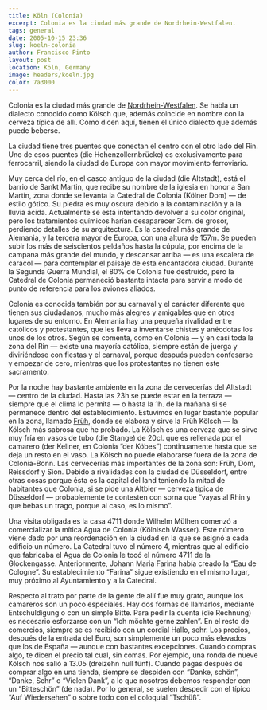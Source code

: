 ```yaml
---
title: Köln (Colonia)
excerpt: Colonia es la ciudad más grande de Nordrhein-Westfalen.
tags: general
date: 2005-10-15 23:36
slug: koeln-colonia
author: Francisco Pinto
layout: post
location: Köln, Germany
image: headers/koeln.jpg
color: 7a3000
---
```


Colonia es la ciudad más grande de [Nordrhein-Westfalen](http://de.wikipedia.org/wiki/Nordrhein-Westfalen). Se habla un dialecto conocido como Kölsch que, además coincide en nombre con la cerveza típica de allí. Como dicen aquí, tienen el único dialecto que además puede beberse.

La ciudad tiene tres puentes que conectan el centro con el otro lado del Rin. Uno de esos puentes (die Hohenzollernbrücke) es exclusivamente para ferrocarril, siendo la ciudad de Europa con mayor movimiento ferroviario.

Muy cerca del río, en el casco antiguo de la ciudad (die Altstadt), está el barrio de Sankt Martin, que recibe su nombre de la iglesia en honor a San Martín, zona donde se levanta la Catedral de Colonia (Kölner Dom) — de estilo gótico. Su piedra es muy oscura debido a la contaminación y a la lluvia ácida. Actualmente se está intentando devolver a su color original, pero los tratamientos químicos harían desaparecer 3cm. de grosor, perdiendo detalles de su arquitectura. Es la catedral más grande de Alemania, y la tercera mayor de Europa, con una altura de 157m. Se pueden subir los más de seiscientos peldaños hasta la cúpula, por encima de la campana más grande del mundo, y descansar arriba — es una escalera de caracol — para contemplar el paisaje de esta encantadora ciudad. Durante la Segunda Guerra Mundial, el 80% de Colonia fue destruido, pero la Catedral de Colonia permaneció bastante intacta para servir a modo de punto de referencia para los aviones aliados.

Colonia es conocida también por su carnaval y el carácter diferente que tienen sus ciudadanos, mucho más alegres y amigables que en otros lugares de su entorno. En Alemania hay una pequeña rivalidad entre católicos y protestantes, que les lleva a inventarse chistes y anécdotas los unos de los otros. Según se comenta, como en Colonia — y en casi toda la zona del Rin — existe una mayoría católica, siempre están de juerga y diviriéndose con fiestas y el carnaval, porque después pueden confesarse y empezar de cero, mientras que los protestantes no tienen este sacramento.

Por la noche hay bastante ambiente en la zona de cervecerías del Altstadt — centro de la ciudad. Hasta las 23h se puede estar en la terraza — siempre que el clima lo permita — o hasta la 1h. de la mañana si se permanece dentro del establecimiento. Estuvimos en lugar bastante popular en la zona, llamado [Früh](http://www.frueh.de), donde se elabora y sirve la Früh Kölsch — la Kölsch más sabrosa que he probado. La Kölsch es una cerveza que se sirve muy fría en vasos de tubo (die Stange) de 20cl. que es rellenada por el camarero (der Kellner, en Colonia “der Köbes”) continuamente hasta que se deja un resto en el vaso. La Kölsch no puede elaborarse fuera de la zona de Colonia-Bonn. Las cervecerías más importantes de la zona son: Früh, Dom, Reissdorf y Sion. Debido a rivalidades con la ciudad de Düsseldorf, entre otras cosas porque ésta es la capital del land teniendo la mitad de habitantes que Colonia, si se pide una Altbier — cerveza típica de Düsseldorf — probablemente te contesten con sorna que “vayas al Rhin y que bebas un trago, porque al caso, es lo mismo”.

Una visita obligada es la casa 4711 donde Wilhelm Mülhen comenzó a comercializar la mítica Agua de Colonia (Kölnisch Wasser). Este número viene dado por una reordenación en la ciudad en la que se asignó a cada edificio un número. La Catedral tuvo el número 4, mientras que al edificio que fabricaba el Agua de Colonia le tocó el número 4711 de la Glockengasse. Anteriormente, Johann Maria Farina había creado la “Eau de Cologne”. Su establecimiento “Farina” sigue existiendo en el mismo lugar, muy próximo al Ayuntamiento y a la Catedral.

Respecto al trato por parte de la gente de allí fue muy grato, aunque los camareros son un poco especiales. Hay dos formas de llamarlos, mediante Entschuldigung o con un simple Bitte. Para pedir la cuenta (die Rechnung) es necesario esforzarse con un “Ich möchte gerne zahlen”. En el resto de comercios, siempre se es recibido con un cordial Hallo, sehr. Los precios, después de la entrada del Euro, son simplemente un poco más elevados que los de España — aunque con bastantes excepciones. Cuando compras algo, te dicen el precio tal cual, sin comas. Por ejemplo, una ronda de nueve Kölsch nos salió a 13.05 (dreizehn null fünf). Cuando pagas después de comprar algo en una tienda, siempre se despiden con “Danke, schön”, “Danke, Sehr” o “Vielen Dank”, a lo que nosotros debemos responder con un “Bitteschön” (de nada). Por lo general, se suelen despedir con el típico “Auf Wiedersehen” o sobre todo con el coloquial “Tschüß”.
